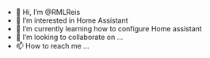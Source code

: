 - 👋 Hi, I’m @RMLReis
- 👀 I’m interested in Home Assistant
- 🌱 I’m currently learning how to configure Home assistant
- 💞️ I’m looking to collaborate on ...
- 📫 How to reach me ...

<!---
RMLReis/RMLReis is a ✨ special ✨ repository because its `README.md` (this file) appears on your GitHub profile.
You can click the Preview link to take a look at your changes.
--->
